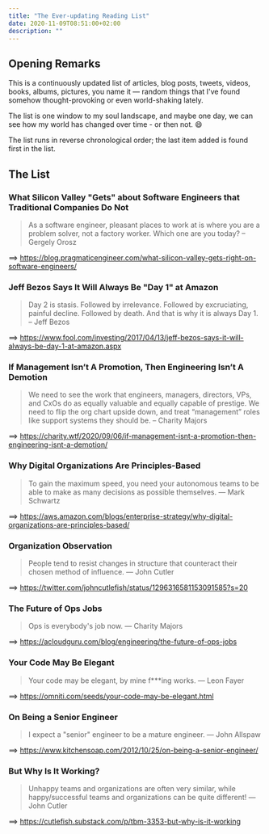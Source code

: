 ```yaml
---
title: "The Ever-updating Reading List"
date: 2020-11-09T08:51:00+02:00
description: ""
---
```


## Opening Remarks

This is a continuously updated list of articles, blog posts, tweets, videos, books, albums, pictures, you name it — random things that I've found somehow thought-provoking or even world-shaking lately.

The list is one window to my soul landscape, and maybe one day, we can see how my world has changed over time - or then not. 😄

The list runs in reverse chronological order; the last item added is found first in the list.

## The List

### What Silicon Valley "Gets" about Software Engineers that Traditional Companies Do Not

> As a software engineer, pleasant places to work at is where you are a problem solver, not a factory worker. Which one are you today? – Gergely Orosz

⟹ https://blog.pragmaticengineer.com/what-silicon-valley-gets-right-on-software-engineers/

### Jeff Bezos Says It Will Always Be "Day 1" at Amazon

> Day 2 is stasis. Followed by irrelevance. Followed by excruciating, painful decline. Followed by death. And that is why it is always Day 1. – Jeff Bezos

⟹ https://www.fool.com/investing/2017/04/13/jeff-bezos-says-it-will-always-be-day-1-at-amazon.aspx

### If Management Isn’t A Promotion, Then Engineering Isn’t A Demotion

> We need to see the work that engineers, managers, directors, VPs, and CxOs do as equally valuable and equally capable of prestige. We need to flip the org chart upside down, and treat “management” roles like support systems they should be. – Charity Majors

⟹ https://charity.wtf/2020/09/06/if-management-isnt-a-promotion-then-engineering-isnt-a-demotion/

### Why Digital Organizations Are Principles-Based

> To gain the maximum speed, you need your autonomous teams to be able to make as many decisions as possible themselves. ― Mark Schwartz

⟹ https://aws.amazon.com/blogs/enterprise-strategy/why-digital-organizations-are-principles-based/

### Organization Observation

> People tend to resist changes in structure that counteract their chosen method of influence. ― John Cutler

⟹ https://twitter.com/johncutlefish/status/1296316581153091585?s=20

### The Future of Ops Jobs

> Ops is everybody's job now. ― Charity Majors

⟹ https://acloudguru.com/blog/engineering/the-future-of-ops-jobs

### Your Code May Be Elegant

> Your code may be elegant, by mine f\*\*\*ing works. ― Leon Fayer

⟹ https://omniti.com/seeds/your-code-may-be-elegant.html

### On Being a Senior Engineer

> I expect a "senior" engineer to be a mature engineer. ― John Allspaw

⟹ https://www.kitchensoap.com/2012/10/25/on-being-a-senior-engineer/

### But Why Is It Working?

> Unhappy teams and organizations are often very similar, while happy/successful teams and organizations can be quite different! ― John Cutler

⟹ https://cutlefish.substack.com/p/tbm-3353-but-why-is-it-working
